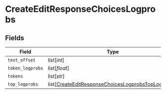 # CreateEditResponseChoicesLogprobs


## Fields

| Field                                                                                                                     | Type                                                                                                                      | Required                                                                                                                  | Description                                                                                                               |
| ------------------------------------------------------------------------------------------------------------------------- | ------------------------------------------------------------------------------------------------------------------------- | ------------------------------------------------------------------------------------------------------------------------- | ------------------------------------------------------------------------------------------------------------------------- |
| `text_offset`                                                                                                             | list[*int*]                                                                                                               | :heavy_minus_sign:                                                                                                        | N/A                                                                                                                       |
| `token_logprobs`                                                                                                          | list[*float*]                                                                                                             | :heavy_minus_sign:                                                                                                        | N/A                                                                                                                       |
| `tokens`                                                                                                                  | list[*str*]                                                                                                               | :heavy_minus_sign:                                                                                                        | N/A                                                                                                                       |
| `top_logprobs`                                                                                                            | list[[CreateEditResponseChoicesLogprobsTopLogprobs](../../models/shared/createeditresponsechoiceslogprobstoplogprobs.md)] | :heavy_minus_sign:                                                                                                        | N/A                                                                                                                       |